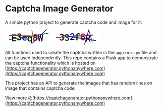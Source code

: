 # Captcha Image Generator

A simple python project to generate captcha code and image for it.

![Captcha image 1](app/static/images/captcha_image1.png)
![Captcha image 2](app/static/images/captcha_image2.png)

All functions used to create the captcha written in the `app/core.py` file and can be used independently. This repo contains a Flask app to demonstrate the captcha functionality which is hosted on [https://captchagenerator.pythonanywhere.com](https://captchagenerator.pythonanywhere.com)

This project has an API to generate the images that has random lines on image that contains captcha code.

View more @[https://captchagenerator.pythonanywhere.com](https://captchagenerator.pythonanywhere.com)